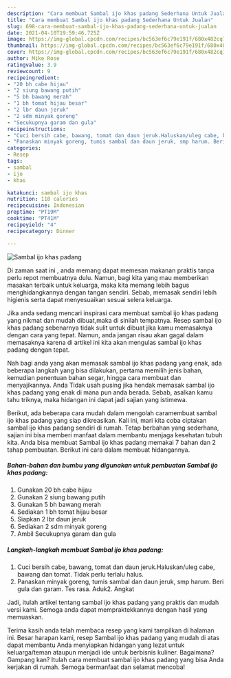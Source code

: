 ```yaml
---
description: "Cara membuat Sambal ijo khas padang Sederhana Untuk Jualan"
title: "Cara membuat Sambal ijo khas padang Sederhana Untuk Jualan"
slug: 698-cara-membuat-sambal-ijo-khas-padang-sederhana-untuk-jualan
date: 2021-04-10T19:59:46.725Z
image: https://img-global.cpcdn.com/recipes/bc563ef6c79e191f/680x482cq70/sambal-ijo-khas-padang-foto-resep-utama.jpg
thumbnail: https://img-global.cpcdn.com/recipes/bc563ef6c79e191f/680x482cq70/sambal-ijo-khas-padang-foto-resep-utama.jpg
cover: https://img-global.cpcdn.com/recipes/bc563ef6c79e191f/680x482cq70/sambal-ijo-khas-padang-foto-resep-utama.jpg
author: Mike Rose
ratingvalue: 3.9
reviewcount: 9
recipeingredient:
- "20 bh cabe hijau"
- "2 siung bawang putih"
- "5 bh bawang merah"
- "1 bh tomat hijau besar"
- "2 lbr daun jeruk"
- "2 sdm minyak goreng"
- "Secukupnya garam dan gula"
recipeinstructions:
- "Cuci bersih cabe, bawang, tomat dan daun jeruk.Haluskan/uleg cabe, bawang dan tomat. Tidak perlu terlalu halus."
- "Panaskan minyak goreng, tumis sambal dan daun jeruk, smp harum. Beri gula dan garam. Tes rasa. Aduk2. Angkat"
categories:
- Resep
tags:
- sambal
- ijo
- khas

katakunci: sambal ijo khas 
nutrition: 118 calories
recipecuisine: Indonesian
preptime: "PT19M"
cooktime: "PT41M"
recipeyield: "4"
recipecategory: Dinner

---
```



![Sambal ijo khas padang](https://img-global.cpcdn.com/recipes/bc563ef6c79e191f/680x482cq70/sambal-ijo-khas-padang-foto-resep-utama.jpg)

Di zaman  saat ini , anda memang dapat memesan makanan praktis tanpa perlu repot membuatnya dulu. Namun, bagi kita yang mau memberikan masakan terbaik untuk keluarga, maka kita memang lebih bagus menghidangkannya dengan tangan sendiri. Sebab, memasak sendiri lebih higienis serta dapat menyesuaikan sesuai selera keluarga.

Jika anda sedang mencari inspirasi cara membuat sambal ijo khas padang yang nikmat dan mudah dibuat,maka di sinilah tempatnya. Resep sambal ijo khas padang  sebenarnya tidak sulit untuk dibuat jika kamu memasaknya dengan cara yang tepat. Namun, anda jangan risau akan gagal dalam memasaknya 
karena di artikel ini kita akan mengulas sambal ijo khas padang dengan tepat.  



Nah bagi anda yang akan memasak sambal ijo khas padang yang enak, ada beberapa langkah yang bisa dilakukan, pertama memilih jenis bahan, kemudian penentuan bahan segar, hingga cara membuat dan menyajikannya. Anda Tidak usah pusing jika hendak memasak sambal ijo khas padang yang enak di mana pun anda berada. Sebab, asalkan kamu  tahu triknya, maka hidangan ini dapat jadi sajian yang istimewa.

Berikut, ada beberapa cara mudah dalam mengolah caramembuat sambal ijo khas padang yang siap dikreasikan. Kali ini, mari kita coba ciptakan sambal ijo khas padang sendiri di rumah. Tetap berbahan yang sederhana, sajian ini bisa memberi manfaat dalam membantu menjaga kesehatan tubuh kita. Anda bisa membuat Sambal ijo khas padang memakai 7 bahan dan 2 tahap pembuatan. Berikut ini cara dalam membuat hidangannya.

<!--inarticleads1-->

##### Bahan-bahan dan bumbu yang digunakan untuk pembuatan Sambal ijo khas padang:

1. Gunakan 20 bh cabe hijau
1. Gunakan 2 siung bawang putih
1. Gunakan 5 bh bawang merah
1. Sediakan 1 bh tomat hijau besar
1. Siapkan 2 lbr daun jeruk
1. Sediakan 2 sdm minyak goreng
1. Ambil Secukupnya garam dan gula




<!--inarticleads2-->

##### Langkah-langkah membuat Sambal ijo khas padang:

1. Cuci bersih cabe, bawang, tomat dan daun jeruk.Haluskan/uleg cabe, bawang dan tomat. Tidak perlu terlalu halus.
1. Panaskan minyak goreng, tumis sambal dan daun jeruk, smp harum. Beri gula dan garam. Tes rasa. Aduk2. Angkat




Jadi, itulah artikel tentang  sambal ijo khas padang  yang praktis dan mudah versi kami. Semoga anda dapat mempraktekkannya dengan hasil yang memuaskan. 

Terima kasih anda telah membaca resep yang kami tampilkan di halaman ini. Besar harapan kami, resep  Sambal ijo khas padang yang mudah di atas dapat membantu Anda menyiapkan hidangan yang lezat untuk keluarga/teman ataupun menjadi ide untuk berbisnis kuliner. Bagaimana? Gampang kan? Itulah cara membuat sambal ijo khas padang yang bisa Anda kerjakan di rumah. Semoga bermanfaat dan selamat mencoba!

